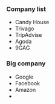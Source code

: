 ### Company list
- Candy House
- Trivago
- TripAdvise
- Agoda
- 9GAG


### Big company
- Google
- Facebook
- Amazon
- 